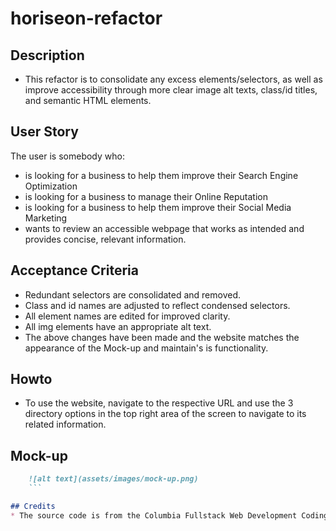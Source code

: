 # horiseon-refactor

## Description
* This refactor is to consolidate any excess elements/selectors, as well as improve accessibility through more clear image alt texts, class/id titles, and semantic HTML elements.

## User Story
The user is somebody who:
* is looking for a business to help them improve their Search Engine Optimization
* is looking for a business to manage their Online Reputation
* is looking for a business to help them improve their Social Media Marketing
* wants to review an accessible webpage that works as intended and provides concise, relevant information. 


## Acceptance Criteria
* Redundant selectors are consolidated and removed.
* Class and id names are adjusted to reflect condensed selectors.
* All element names are edited for improved clarity.
* All img elements have an appropriate alt text. 
* The above changes have been made and the website matches the appearance of the Mock-up and maintain's is functionality. 

## Howto
* To use the website, navigate to the respective URL and use the 3 directory options in the top right area of the screen to navigate to its related information.

## Mock-up
```md
    ![alt text](assets/images/mock-up.png)
    ```

## Credits
* The source code is from the Columbia Fullstack Web Development Coding Bootcamp.


